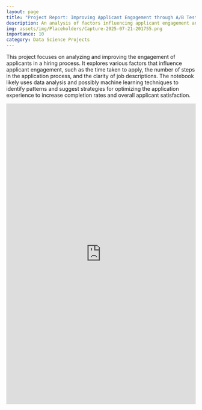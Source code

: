 ```yaml
---
layout: page
title: "Project Report: Improving Applicant Engagement through A/B Testing"
description: An analysis of factors influencing applicant engagement and strategies for optimization.
img: assets/img/Placeholders/Capture-2025-07-21-201755.png
importance: 10
category: Data Science Projects
---
```


This project focuses on analyzing and improving the engagement of applicants in a hiring process. It explores various factors that influence applicant engagement, such as the time taken to apply, the number of steps in the application process, and the clarity of job descriptions. The notebook likely uses data analysis and possibly machine learning techniques to identify patterns and suggest strategies for optimizing the application experience to increase completion rates and overall applicant satisfaction.

<div class="row">
    <div class="col-sm mt-3 mt-md-0">
        <iframe src="https://www.kaggle.com/embed/samehshehata/improving-applicant-engagement" height="800" width="100%" frameborder="0" scrolling="auto" title="Improving Applicant Engagement through A/B Testing"></iframe>
    </div>
</div>